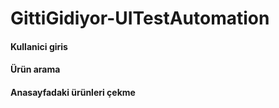 # GittiGidiyor-UITestAutomation


#### Kullanici giris
#### Ürün arama
#### Anasayfadaki ürünleri çekme
